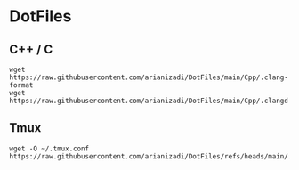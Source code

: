 # DotFiles


## C++ / C
```
wget https://raw.githubusercontent.com/arianizadi/DotFiles/main/Cpp/.clang-format
wget https://raw.githubusercontent.com/arianizadi/DotFiles/main/Cpp/.clangd
```

## Tmux
```
wget -O ~/.tmux.conf https://raw.githubusercontent.com/arianizadi/DotFiles/refs/heads/main/.tmux.conf
```